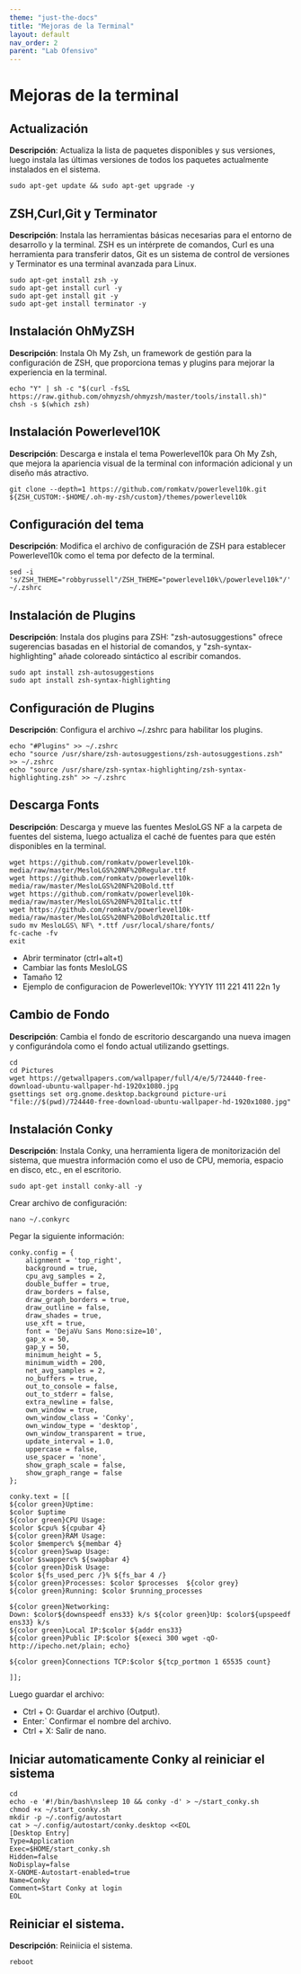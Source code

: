 ```yaml
---
theme: "just-the-docs"
title: "Mejoras de la Terminal"
layout: default
nav_order: 2
parent: "Lab Ofensivo" 
---
```

# Mejoras de la terminal
## Actualización

**Descripción**: Actualiza la lista de paquetes disponibles y sus versiones, luego instala las últimas versiones de todos los paquetes actualmente instalados en el sistema.
```
sudo apt-get update && sudo apt-get upgrade -y
```
## ZSH,Curl,Git y Terminator

**Descripción**: Instala las herramientas básicas necesarias para el entorno de desarrollo y la terminal. ZSH es un intérprete de comandos, Curl es una herramienta para transferir datos, Git es un sistema de control de versiones y Terminator es una terminal avanzada para Linux.
```
sudo apt-get install zsh -y
sudo apt-get install curl -y
sudo apt-get install git -y
sudo apt-get install terminator -y
```

## Instalación OhMyZSH
**Descripción**: Instala Oh My Zsh, un framework de gestión para la configuración de ZSH, que proporciona temas y plugins para mejorar la experiencia en la terminal.
```
echo "Y" | sh -c "$(curl -fsSL https://raw.github.com/ohmyzsh/ohmyzsh/master/tools/install.sh)"
chsh -s $(which zsh)
```

## Instalación Powerlevel10K
**Descripción**: Descarga e instala el tema Powerlevel10k para Oh My Zsh, que mejora la apariencia visual de la terminal con información adicional y un diseño más atractivo.
```
git clone --depth=1 https://github.com/romkatv/powerlevel10k.git ${ZSH_CUSTOM:-$HOME/.oh-my-zsh/custom}/themes/powerlevel10k
```

## Configuración del tema
**Descripción**: Modifica el archivo de configuración de ZSH para establecer Powerlevel10k como el tema por defecto de la terminal.
```
sed -i 's/ZSH_THEME="robbyrussell"/ZSH_THEME="powerlevel10k\/powerlevel10k"/' ~/.zshrc
```

## Instalación de Plugins
**Descripción**: Instala dos plugins para ZSH: "zsh-autosuggestions" ofrece sugerencias basadas en el historial de comandos, y "zsh-syntax-highlighting" añade coloreado sintáctico al escribir comandos.
```
sudo apt install zsh-autosuggestions
sudo apt install zsh-syntax-highlighting
```
## Configuración de Plugins
**Descripción**: Configura el archivo ~/.zshrc para habilitar los plugins.
```
echo "#Plugins" >> ~/.zshrc
echo "source /usr/share/zsh-autosuggestions/zsh-autosuggestions.zsh" >> ~/.zshrc
echo "source /usr/share/zsh-syntax-highlighting/zsh-syntax-highlighting.zsh" >> ~/.zshrc
```

## Descarga Fonts
**Descripción**: Descarga y mueve las fuentes MesloLGS NF a la carpeta de fuentes del sistema, luego actualiza el caché de fuentes para que estén disponibles en la terminal.
```
wget https://github.com/romkatv/powerlevel10k-media/raw/master/MesloLGS%20NF%20Regular.ttf
wget https://github.com/romkatv/powerlevel10k-media/raw/master/MesloLGS%20NF%20Bold.ttf
wget https://github.com/romkatv/powerlevel10k-media/raw/master/MesloLGS%20NF%20Italic.ttf
wget https://github.com/romkatv/powerlevel10k-media/raw/master/MesloLGS%20NF%20Bold%20Italic.ttf
sudo mv MesloLGS\ NF\ *.ttf /usr/local/share/fonts/
fc-cache -fv
exit
```

* Abrir terminator (ctrl+alt+t)
* Cambiar las fonts MesloLGS
* Tamaño 12
* Ejemplo de configuracion de Powerlevel10k: YYY1Y 111 221 411 22n 1y

## Cambio de Fondo
**Descripción**: Cambia el fondo de escritorio descargando una nueva imagen y configurándola como el fondo actual utilizando gsettings.
```
cd
cd Pictures
wget https://getwallpapers.com/wallpaper/full/4/e/5/724440-free-download-ubuntu-wallpaper-hd-1920x1080.jpg
gsettings set org.gnome.desktop.background picture-uri "file://$(pwd)/724440-free-download-ubuntu-wallpaper-hd-1920x1080.jpg"
```

## Instalación Conky
**Descripción**: Instala Conky, una herramienta ligera de monitorización del sistema, que muestra información como el uso de CPU, memoria, espacio en disco, etc., en el escritorio.
```
sudo apt-get install conky-all -y
```

Crear archivo de configuración:
```
nano ~/.conkyrc
```

Pegar la siguiente información:
```
conky.config = {
    alignment = 'top_right',
    background = true,
    cpu_avg_samples = 2,
    double_buffer = true,
    draw_borders = false,
    draw_graph_borders = true,
    draw_outline = false,
    draw_shades = true,
    use_xft = true,
    font = 'DejaVu Sans Mono:size=10',
    gap_x = 50,
    gap_y = 50,
    minimum_height = 5,
    minimum_width = 200,
    net_avg_samples = 2,
    no_buffers = true,
    out_to_console = false,
    out_to_stderr = false,
    extra_newline = false,
    own_window = true,
    own_window_class = 'Conky',
    own_window_type = 'desktop',
    own_window_transparent = true,
    update_interval = 1.0,
    uppercase = false,
    use_spacer = 'none',
    show_graph_scale = false,
    show_graph_range = false
};

conky.text = [[
${color green}Uptime:
$color $uptime
${color green}CPU Usage:
$color $cpu% ${cpubar 4}
${color green}RAM Usage:
$color $memperc% ${membar 4}
${color green}Swap Usage:
$color $swapperc% ${swapbar 4}
${color green}Disk Usage:
$color ${fs_used_perc /}% ${fs_bar 4 /}
${color green}Processes: $color $processes  ${color grey}
${color green}Running: $color $running_processes

${color green}Networking:
Down: $color${downspeedf ens33} k/s ${color green}Up: $color${upspeedf ens33} k/s
${color green}Local IP:$color ${addr ens33}
${color green}Public IP:$color ${execi 300 wget -qO- http://ipecho.net/plain; echo}

${color green}Connections TCP:$color ${tcp_portmon 1 65535 count}

]];
```
Luego guardar el archivo:
- Ctrl + O: Guardar el archivo (Output).
- Enter:` Confirmar el nombre del archivo.
- Ctrl + X: Salir de nano.

## Iniciar automaticamente Conky al reiniciar el sistema
```
cd
echo -e '#!/bin/bash\nsleep 10 && conky -d' > ~/start_conky.sh
chmod +x ~/start_conky.sh
mkdir -p ~/.config/autostart
cat > ~/.config/autostart/conky.desktop <<EOL
[Desktop Entry]
Type=Application
Exec=$HOME/start_conky.sh
Hidden=false
NoDisplay=false
X-GNOME-Autostart-enabled=true
Name=Conky
Comment=Start Conky at login
EOL
```
## Reiniciar el sistema.
**Descripción**: Reiniicia el sistema.
```
reboot
```
